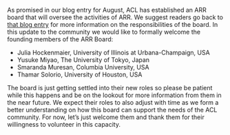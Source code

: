 
As promised in our blog entry for August, ACL has established an ARR board that will oversee the 
activities of ARR. We suggest readers go back to [that blog entry](/changes-based-on-the-ACL-reviewing-survey/)
for more information on the responsibilities of the board. In this update to the community we would 
like to formally welcome the founding members of the ARR Board:

- Julia Hockenmaier, University of Illinois at Urbana-Champaign, USA
- Yusuke Miyao, The University of Tokyo, Japan
- Smaranda Muresan, Columbia University, USA
- Thamar Solorio, University of Houston, USA

The board is just getting settled into their new roles so please be patient while this happens and be on 
the lookout for more information from them in the near future. We expect their roles to also adjust with 
time as we form a better understanding on how this board can support the needs of the ACL community. For 
now, let’s just welcome them and thank them for their willingness to volunteer in this capacity.
